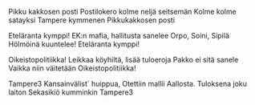 Pikku kakkosen posti
Postilokero kolme neljä seitsemän
Kolme kolme satayksi
Tampere kymmenen
Pikkukakkosen posti

Eteläranta kymppi!
EK:n mafia, hallitusta sanelee
Orpo, Soini, Sipilä
Hölmöinä kuuntelee!
Eteläranta kymppi!

Oikeistopolitiikka!
Leikkaa köyhiltä, lisää tuloeroja
Pakko ei sitä sanele
Vaikka niin väitetään
Oikeistopolitiikka!

Tampere3
Kansainvälist´ huippua,
Otettiin mallii Aallosta.
Tuloksena joku laiton
Sekasikiö kumminkin
Tampere3
